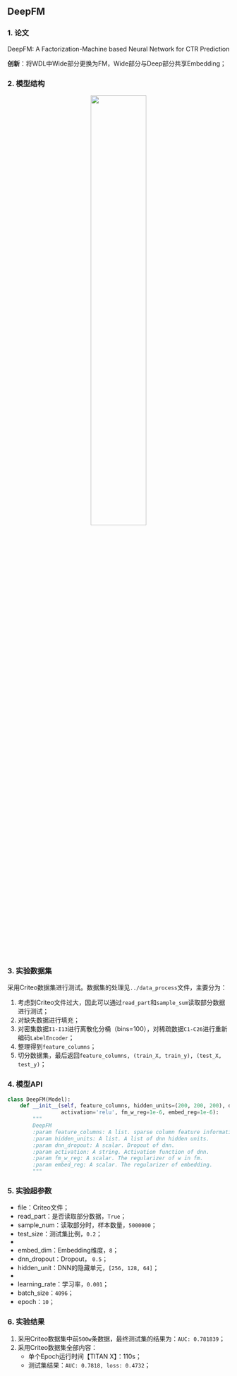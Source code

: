 ## DeepFM

### 1. 论文
DeepFM: A Factorization-Machine based Neural Network for CTR Prediction

**创新**：将WDL中Wide部分更换为FM，Wide部分与Deep部分共享Embedding；  




### 2. 模型结构

<div align=center><img src="https://cdn.jsdelivr.net/gh/BlackSpaceGZY/cdn/img/tf_7.png" width="50%;" style="float:center"/></div>



### 3. 实验数据集

采用Criteo数据集进行测试。数据集的处理见`../data_process`文件，主要分为：
1. 考虑到Criteo文件过大，因此可以通过`read_part`和`sample_sum`读取部分数据进行测试；
3. 对缺失数据进行填充；
4. 对密集数据`I1-I13`进行离散化分桶（bins=100），对稀疏数据`C1-C26`进行重新编码`LabelEncoder`；
5. 整理得到`feature_columns`；
6. 切分数据集，最后返回`feature_columns, (train_X, train_y), (test_X, test_y)`；



### 4. 模型API

```python
class DeepFM(Model):
	def __init__(self, feature_columns, hidden_units=(200, 200, 200), dnn_dropout=0.,
				 activation='relu', fm_w_reg=1e-6, embed_reg=1e-6):
		"""
		DeepFM
		:param feature_columns: A list. sparse column feature information.
		:param hidden_units: A list. A list of dnn hidden units.
		:param dnn_dropout: A scalar. Dropout of dnn.
		:param activation: A string. Activation function of dnn.
		:param fm_w_reg: A scalar. The regularizer of w in fm.
		:param embed_reg: A scalar. The regularizer of embedding.
		"""
```



### 5. 实验超参数

- file：Criteo文件；
- read_part：是否读取部分数据，`True`；
- sample_num：读取部分时，样本数量，`5000000`；
- test_size：测试集比例，`0.2`；
- 
- embed_dim：Embedding维度，`8`；
- dnn_dropout：Dropout， `0.5`；
- hidden_unit：DNN的隐藏单元，`[256, 128, 64]`；
- 
- learning_rate：学习率，`0.001`；
- batch_size：`4096`；
- epoch：`10`；



### 6. 实验结果

1. 采用Criteo数据集中前`500w`条数据，最终测试集的结果为：`AUC: 0.781839`；
2. 采用Criteo数据集全部内容：
   - 单个Epoch运行时间【TITAN X】：110s；
   - 测试集结果：`AUC: 0.7818, loss: 0.4732`；




